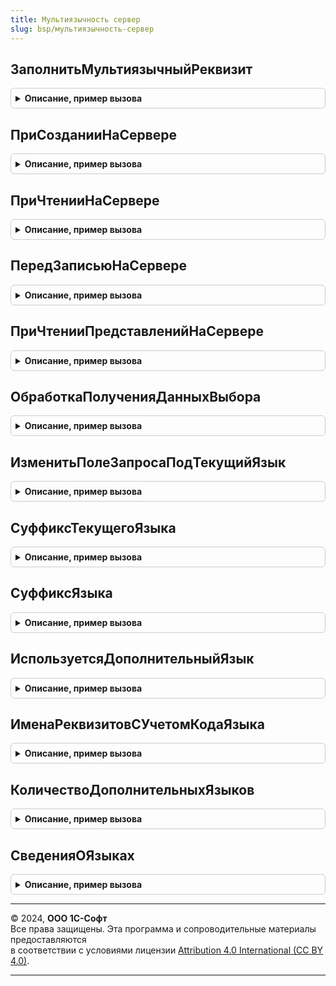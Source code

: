 ```yaml
---
title: Мультиязычность сервер
slug: bsp/мультиязычность-сервер
---
```



## ЗаполнитьМультиязычныйРеквизит
<details style="margin: 1em 0; padding: 0.5em; border: 1px solid #ccc; border-radius: 6px;">

<summary style="font-weight: bold; cursor: pointer;">Описание, пример вызова</summary>

```bsl

// Для вызова из обработчика ПриНачальномЗаполненииЭлементов.
// Заполняет колонки с именами ИмяРеквизита_<КодЯзыка> текстовыми значениями для указанных кодов языков.
//
// Параметры:
//  Элемент        - СтрокаТаблицыЗначений - заполняемая строка таблицы с колонками ИмяРеквизита_КодЯзыка.
//  ИмяРеквизита   - Строка - имя реквизита. Например, "Наименование"
//  ИсходнаяСтрока - Строка - строка в формате НСтр. Например, "ru = 'Сообщение на русском'; en = 'English message'".
//  КодыЯзыков     - Массив - коды языков, на которых нужно заполнить строки.
//
// Пример:
//
//  МультиязычностьСервер.ЗаполнитьМультиязычныйРеквизит(Элемент, "Наименование", "ru = 'Сообщение на русском'; en =
//  'English message'", КодыЯзыков);
//
Процедура ЗаполнитьМультиязычныйРеквизит(Элемент, ИмяРеквизита, ИсходнаяСтрока, КодыЯзыков = Неопределено) Экспорт
```

Пример вызова
```bsl
МультиязычностьСервер.ЗаполнитьМультиязычныйРеквизит(Элемент, ИмяРеквизита, ИсходнаяСтрока, КодыЯзыков);
```
</details>

## ПриСозданииНаСервере
<details style="margin: 1em 0; padding: 0.5em; border: 1px solid #ccc; border-radius: 6px;">

<summary style="font-weight: bold; cursor: pointer;">Описание, пример вызова</summary>

```bsl

// Вызывается из обработчика ПриСозданииНаСервере формы объекта. Добавляет кнопку открытия в поля ввода
// мультиязычных реквизитов на этой форме. Нажатие кнопки открывает окно ввода значения реквизита на всех
// имеющихся в конфигурации языках.
//
// Параметры:
//   Форма  - ФормаКлиентскогоПриложения - форма объекта.
//   Объект - ДанныеФормыСтруктура:
//     * Ссылка - ЛюбаяСсылка
//  ИмяОбъекта - Строка - для форм списка имя динамического списка на форме. По умолчанию, "Список".
//                        Для других форм имя основного реквизита на форме. Следует использовать,
//                        если имя отличается от стандартных: "Объект", "Запись", "Список".
//
Процедура ПриСозданииНаСервере(Форма, Объект = Неопределено, ИмяОбъекта = Неопределено) Экспорт
```

Пример вызова
```bsl
МультиязычностьСервер.ПриСозданииНаСервере(Форма, Объект, ИмяОбъекта);
```
</details>

## ПриЧтенииНаСервере
<details style="margin: 1em 0; padding: 0.5em; border: 1px solid #ccc; border-radius: 6px;">

<summary style="font-weight: bold; cursor: pointer;">Описание, пример вызова</summary>

```bsl

// Вызывается из обработчика ПриЧтениеНаСервере формы объекта для заполнения значений мультиязычных
// реквизитов формы на текущем языке пользователя.
//
// Параметры:
//  Форма         - ФормаКлиентскогоПриложения - форма объекта.
//  ТекущийОбъект - Произвольный - объект, который был получен в обработчике формы ПриЧтенииНаСервере.
//  ИмяОбъекта - Строка - имя основного реквизита на форме. Следует использовать,
//                        если имя отличается от стандартных: "Объект", "Запись", "Список".
//
Процедура ПриЧтенииНаСервере(Форма, ТекущийОбъект, ИмяОбъекта = Неопределено) Экспорт
```

Пример вызова
```bsl
МультиязычностьСервер.ПриЧтенииНаСервере(Форма, ТекущийОбъект, ИмяОбъекта);
```
</details>

## ПередЗаписьюНаСервере
<details style="margin: 1em 0; padding: 0.5em; border: 1px solid #ccc; border-radius: 6px;">

<summary style="font-weight: bold; cursor: pointer;">Описание, пример вызова</summary>

```bsl

// Вызывается из обработчика ПередЗаписьюНаСервере формы объекта или при программной записи объекта
// для записи значений мультиязычных реквизитов в соответствии с текущим языком пользователя.
//
// Параметры:
//  ТекущийОбъект - БизнесПроцессОбъект
//                - ДокументОбъект
//                - ЗадачаОбъект
//                - ПланВидовРасчетаОбъект
//                - ПланВидовХарактеристикОбъект
//                - ПланОбменаОбъект
//                - ПланСчетовОбъект
//                - СправочникОбъект - записываемый объект.
//
Процедура ПередЗаписьюНаСервере(ТекущийОбъект) Экспорт
```

Пример вызова
```bsl
МультиязычностьСервер.ПередЗаписьюНаСервере(ТекущийОбъект) 
```
</details>

## ПриЧтенииПредставленийНаСервере
<details style="margin: 1em 0; padding: 0.5em; border: 1px solid #ccc; border-radius: 6px;">

<summary style="font-weight: bold; cursor: pointer;">Описание, пример вызова</summary>

```bsl

// Вызывается из модуля объекта для заполнения значений мультиязычных
// реквизитов объекта на текущем языке пользователя.
//
// Параметры:
//  Объект - БизнесПроцессОбъект
//         - ДокументОбъект
//         - ЗадачаОбъект
//         - ПланВидовРасчетаОбъект
//         - ПланВидовХарактеристикОбъект
//         - ПланОбменаОбъект
//         - ПланСчетовОбъект
//         - СправочникОбъект - объект данных.
//
Процедура ПриЧтенииПредставленийНаСервере(Объект) Экспорт
```

Пример вызова
```bsl
МультиязычностьСервер.ПриЧтенииПредставленийНаСервере(Объект) 
```
</details>

## ОбработкаПолученияДанныхВыбора
<details style="margin: 1em 0; padding: 0.5em; border: 1px solid #ccc; border-radius: 6px;">

<summary style="font-weight: bold; cursor: pointer;">Описание, пример вызова</summary>

```bsl

// Вызывается из обработчика ОбработкаПолученияДанныхВыбора для формирования списка при вводе по строке,
// автоподборе текста и быстром выбора, а также при выполнении метода ПолучитьДанныеВыбора.
// Список содержит варианты на всех языках с учетом реквизитов определенных в свойстве ВводПоСтроке.
//
// Параметры:
//  ДанныеВыбора         - СписокЗначений - данные для выбора.
//  Параметры            - Структура - содержит параметры выбора.
//  СтандартнаяОбработка - Булево  - данный параметр передается признак выполнения стандартной (системной) обработки события.
//  ОбъектМетаданных     - ОбъектМетаданныхБизнесПроцесс
//                       - ОбъектМетаданныхДокумент
//                       - ОбъектМетаданныхЗадача
//                       - ОбъектМетаданныхПланВидовРасчета
//                       - ОбъектМетаданныхПланВидовХарактеристик
//                       - ОбъектМетаданныхПланОбмена
//                       - ОбъектМетаданныхПланСчетов
//                       - ОбъектМетаданныхСправочник
//                       - ОбъектМетаданныхТаблица - объект метаданных, для которого формируется список выбора.
//
Процедура ОбработкаПолученияДанныхВыбора(ДанныеВыбора, Знач Параметры, СтандартнаяОбработка, ОбъектМетаданных) Экспорт
```

Пример вызова
```bsl
МультиязычностьСервер.ОбработкаПолученияДанныхВыбора(ДанныеВыбора, Параметры, СтандартнаяОбработка, ОбъектМетаданных) 
```
</details>

## ИзменитьПолеЗапросаПодТекущийЯзык
<details style="margin: 1em 0; padding: 0.5em; border: 1px solid #ccc; border-radius: 6px;">

<summary style="font-weight: bold; cursor: pointer;">Описание, пример вызова</summary>

```bsl

// Добавляет к имени поля в тексте запроса языковой суффикс текущего языка.
// Примеры конвертации полей:
//   - если параметр ИмяПоля равно "Свойства.Заголовок", то поле преобразует в "Свойства.ЗаголовокЯзык1";
//   - если параметр ИмяПоля равно "Свойства.Заголовок КАК Заголовок",
//   то поле преобразует в "Свойства.ЗаголовокЯзык1 КАК Заголовок".
//
// Параметры:
//  ТекстЗапроса - Строка - текст запроса в котором изменяется имя поля
//  ИмяПоля - Строка - имя заменяемого поля
//
Процедура ИзменитьПолеЗапросаПодТекущийЯзык(ТекстЗапроса, ИмяПоля) Экспорт
```

Пример вызова
```bsl
МультиязычностьСервер.ИзменитьПолеЗапросаПодТекущийЯзык(ТекстЗапроса, ИмяПоля) 
```
</details>

## СуффиксТекущегоЯзыка
<details style="margin: 1em 0; padding: 0.5em; border: 1px solid #ccc; border-radius: 6px;">

<summary style="font-weight: bold; cursor: pointer;">Описание, пример вызова</summary>

```bsl

// Возвращает суффикс дополнительного языка для текущего языка интерфейса пользователя.
//
// Возвращаемое значение:
//  Строка - суффикс языка, который добавляются к имени реквизита в котором хранится значение на указанном языке.
//           Например, суффикс "Язык1", для реквизита "НаименованиеЯзык1"
//
Функция СуффиксТекущегоЯзыка() Экспорт
```

Пример вызова
```bsl
Результат = МультиязычностьСервер.СуффиксТекущегоЯзыка() 
```
</details>

## СуффиксЯзыка
<details style="margin: 1em 0; padding: 0.5em; border: 1px solid #ccc; border-radius: 6px;">

<summary style="font-weight: bold; cursor: pointer;">Описание, пример вызова</summary>

```bsl

// По коду языка возвращает суффикс дополнительного языка.
//
// Параметры:
//  КодЯзыка - Строка - короткие буквенные представления языков. Например, "en".
//
// Возвращаемое значение:
//  Строка - суффикс языка, который добавляются к имени реквизита в котором хранится значение на указанном языке.
//           Например, суффикс "Язык1", для реквизита "НаименованиеЯзык1"
//
Функция СуффиксЯзыка(КодЯзыка) Экспорт
```

Пример вызова
```bsl
Результат = МультиязычностьСервер.СуффиксЯзыка(КодЯзыка) 
```
</details>

## ИспользуетсяДополнительныйЯзык
<details style="margin: 1em 0; padding: 0.5em; border: 1px solid #ccc; border-radius: 6px;">

<summary style="font-weight: bold; cursor: pointer;">Описание, пример вызова</summary>

```bsl

// Определяет используется ли в приложении переданный дополнительный язык.
//
// Параметры:
//  ПорядковыйНомерЯзыка - Число - номер языка в суффиксе дополнительного языка. Например, 1 для "Язык1".
//
// Возвращаемое значение:
//  Булево - если, Истина, то дополнительный язык включен в приложении и используется.
//
Функция ИспользуетсяДополнительныйЯзык(ПорядковыйНомерЯзыка) Экспорт
```

Пример вызова
```bsl
Результат = МультиязычностьСервер.ИспользуетсяДополнительныйЯзык(ПорядковыйНомерЯзыка) 
```
</details>

## ИменаРеквизитовСУчетомКодаЯзыка
<details style="margin: 1em 0; padding: 0.5em; border: 1px solid #ccc; border-radius: 6px;">

<summary style="font-weight: bold; cursor: pointer;">Описание, пример вызова</summary>

```bsl

// Возвращает имена реквизитов с учетом переданного кода языка.
//
// Параметры:
//  ИменаРеквизитов - Строка - список имена реквизитов через запятую. Например, "Наименование,Комментарий"
//  КодЯзыка - Строка - код языка, если не указан, то список будет сформирования для текущего языка пользователя.
//
// Возвращаемое значение:
//  Соответствие из КлючИЗначение:
//   * Ключ - Строка - имя реквизита, Например, "Наименование"
//   * Значение - Строка - имя реквизита с суффиксом языка. Например, "НаименованияЯзык2"
//
Функция ИменаРеквизитовСУчетомКодаЯзыка(ИменаРеквизитов, КодЯзыка = "") Экспорт
```

Пример вызова
```bsl
Результат = МультиязычностьСервер.ИменаРеквизитовСУчетомКодаЯзыка(ИменаРеквизитов, КодЯзыка);
```
</details>

## КоличествоДополнительныхЯзыков
<details style="margin: 1em 0; padding: 0.5em; border: 1px solid #ccc; border-radius: 6px;">

<summary style="font-weight: bold; cursor: pointer;">Описание, пример вызова</summary>

```bsl

// Возвращает количество дополнительных языков.
//
// Возвращаемое значение:
//  Число - количество дополнительных языков в конфигурации
//
Функция КоличествоДополнительныхЯзыков() Экспорт
```

Пример вызова
```bsl
Результат = МультиязычностьСервер.КоличествоДополнительныхЯзыков() 
```
</details>

## СведенияОЯзыках
<details style="margin: 1em 0; padding: 0.5em; border: 1px solid #ccc; border-radius: 6px;">

<summary style="font-weight: bold; cursor: pointer;">Описание, пример вызова</summary>

```bsl

// Возвращает обобщенные сведения о языках.
// Структура содержит свойства вида "Язык + номер языка" (например, Язык1) с кодами языков.
// Количество таких свойств соответствует числу дополнительных языков.
//
// Возвращаемое значение:
//  ФиксированнаяСтруктура:
//    * Язык0 - Строка - код основного языка.
//    * КоличествоДополнительныхЯзыков - Число - количество дополнительных языков в конфигурации
//    * ОсновнойЯзык - Строка - код основного языка.
//    * Используется - ФиксированнаяСтруктура:
//      ** Ключ - Строка - суффикса языка
//      ** Значение - Булево - Истина, если язык включен в приложении.
//
Функция СведенияОЯзыках() Экспорт
```

Пример вызова
```bsl
Результат = МультиязычностьСервер.СведенияОЯзыках() 
```
</details>

---

© 2024, **ООО 1С-Софт**  
Все права защищены. Эта программа и сопроводительные материалы предоставляются  
в соответствии с условиями лицензии [Attribution 4.0 International (CC BY 4.0)](https://creativecommons.org/licenses/by/4.0/legalcode).

---
